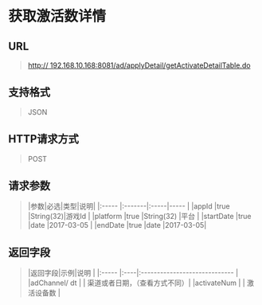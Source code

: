 # 获取激活数详情

## URL
> [http:// 192.168.10.168:8081/ad/applyDetail/getActivateDetailTable.do](http://dataviewer.ilongyuan.com.cn/ad/applyDetail/getActivateDetailTable.do)

## 支持格式
> JSON

## HTTP请求方式
> POST

## 请求参数
> |参数|必选|类型|说明|
|:-----  |:-------|:-----|-----                               |
|appId    |true    |String(32)|游戏Id                          |
|platform    |true    |String(32)   |平台 |
|startDate    |true    |date   |2017-03-05 |
|endDate    |true    |date   |2017-03-05|  
## 返回字段
> |返回字段|示例|说明                              |
|:-----   |:----|:-----------------------------    |
|adChannel/ dt      |  | 渠道或者日期，（查看方式不同）|
|activateNum | |   激活设备数       |




